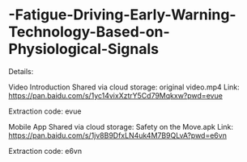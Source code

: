 # -Fatigue-Driving-Early-Warning-Technology-Based-on-Physiological-Signals

Details:

Video Introduction
Shared via cloud storage: original video.mp4
Link: https://pan.baidu.com/s/1yc14vixXztrY5Cd79Mqkxw?pwd=evue

Extraction code: evue

Mobile App
Shared via cloud storage: Safety on the Move.apk
Link: https://pan.baidu.com/s/1jv8B9DfxLN4uk4M7B9QLvA?pwd=e6vn

Extraction code: e6vn
